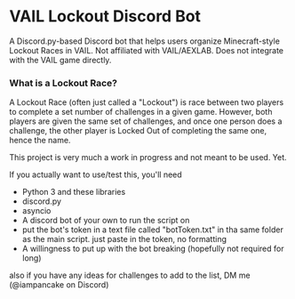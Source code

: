 # VAIL Lockout Discord Bot
 A Discord.py-based Discord bot that helps users organize Minecraft-style Lockout Races in VAIL. Not affiliated with VAIL/AEXLAB. Does not integrate with the VAIL game directly. 

### What is a Lockout Race?
 A Lockout Race (often just called a "Lockout") is race between two players to complete a set number of challenges in a given game. However, both players are given the same set of challenges, and once one person does a challenge, the other player is Locked Out of completing the same one, hence the name.

This project is very much a work in progress and not meant to be used. Yet.

If you actually want to use/test this, you'll need
- Python 3 and these libraries
 - discord.py
 - asyncio
- A discord bot of your own to run the script on
 - put the bot's token in a text file called "botToken.txt" in tha same folder as the main script. just paste in the token, no formatting
- A willingness to put up with the bot breaking (hopefully not required for long)

also if you have any ideas for challenges to add to the list, DM me (@iampancake on Discord)
